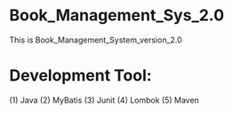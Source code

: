# Book_Management_Sys_2.0
This is Book_Management_System_version_2.0

# Development Tool: 
(1) Java
(2) MyBatis
(3) Junit
(4) Lombok
(5) Maven
